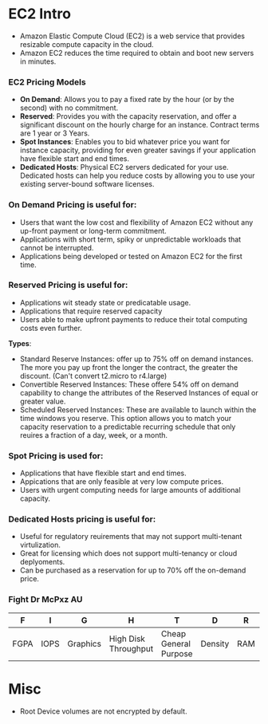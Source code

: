 # EC2 Intro

- Amazon Elastic Compute Cloud (EC2) is a web service that provides resizable compute capacity in the cloud.
- Amazon EC2 reduces the time required to obtain and boot new servers in minutes.

### EC2 Pricing Models

- **On Demand**: Allows you to pay a fixed rate by the hour (or by the second) with no commitment.
- **Reserved**: Provides you with the capacity reservation, and offer a significant discount on the hourly charge for an instance. Contract terms are 1 year or 3 Years.
- **Spot Instances**: Enables you to bid whatever price you want for instance capacity, providing for even greater savings if your application have flexible start and end times.
- **Dedicated Hosts**: Physical EC2 servers dedicated for your use. Dedicated hosts can help you reduce costs by allowing you to use your existing 	server-bound software licenses.

### On Demand Pricing is useful for:

- Users that want the low cost and flexibility of Amazon EC2 without any up-front payment or long-term commitment.
- Applications with short term, spiky or unpredictable workloads that cannot be interrupted.
- Applications being developed or tested on Amazon EC2 for the first time. 

### Reserved Pricing is useful for:

- Applications wit steady state or predicatable usage.
- Applications that require reserved capacity
- Users able to make upfront payments to reduce their total computing costs even further.

**Types**:
- Standard Reserve Instances: offer up to 75% off on demand instances. The more you pay up front the longer the contract, the greater the discount. (Can't convert t2.micro to r4.large)
- Convertible Reserved Instances: These offere 54% off on demand capability to change the attributes of the Reserved Instances of equal or greater value.
- Scheduled Reserved Instances: These are available to launch within the time windows you reserve. This option allows you to match your capacity reservation to a predictable recurring schedule that only reuires a fraction of a day, week, or a month.

### Spot Pricing is used for:

- Applications that have flexible start and end times.
- Appications that are only feasible at very low compute prices.
- Users with urgent computing needs for large amounts of additional capacity.	

### Dedicated Hosts pricing is useful for:

- Useful for regulatory reuirements that may not support multi-tenant virtulization.
- Great for licensing which does not support multi-tenancy or cloud deplyoments.
- Can be purchased as a reservation for up to 70% off the on-demand price.

### Fight Dr McPxz AU
|F |I |G |H |T |D |R |M |C |P |X |Z |A |U |
|--|--|--|--|--|--|--|--|--|--|--|--|--|--|
|FGPA|IOPS|Graphics|High Disk Throughput|Cheap General Purpose|Density|RAM|Main choice for GP|Compute|Graphics|Extreme Memory|Arm-based workloads|Bare metal|




# Misc

- Root Device volumes are not encrypted by default.

